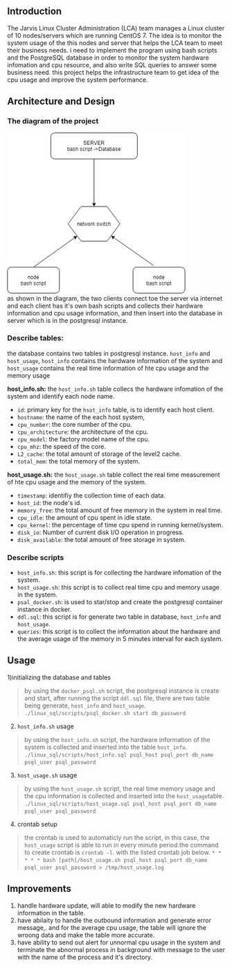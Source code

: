 ## Introduction
The Jarvis Linux Cluster Administration (LCA) team manages a Linux cluster of 10 nodes/servers which are running CentOS 7. The idea is  to monitor the system usage of the this nodes and server that helps the LCA team to meet their business needs. i need to implement the program using bash scripts and the PostgreSQL database in order to monitor the system hardware infomation and cpu resource, and also write SQL queries to answer some business need. this project helps the infrastructure team to get idea of the cpu usage and improve the system performance. 

## Architecture and Design
### The diagram of the project  
 ![Diagram.png](./assets/Diagram.png)  
 as shown in the diagram, the two clients connect toe the server via internet and each client has it's own bash scripts and collects their hardware information and cpu usage information, and then insert into the database in server which is in the postgresql instance.
### Describe tables:  
the database contains two tables in postgresql instance. `host_info` and `host_usage`, `host_info` contains the hardware information of the system and `host_usage` contains the real time information of hte cpu usage and the memory usage

**host_info.sh:** the `host_info.sh` table collecs the hardware infomation of the system and identify each node name.

- `id`: primary key for the `hsot_info` table, is to identify each host client.
- `hostname`: the name of the each host system,
- `cpu_number`: the core number of the cpu.
- `cpu_architecture`: the architecture of the cpu.
- `cpu_model`: the factory model name of the cpu.
- `cpu_mhz`: the speed of the core.
- `L2_cache`: the total amount of storage of the level2 cache.
- `total_mem`: the total memory of the system.  

**host_usage.sh:** the `host_usage.sh` table collect the real time measurement of hte cpu usage and the memory of the system.

- `timestamp`: identifiy the collection time of each data.
- `host_id`: the node's id.
- `memory_free`: the total amount of free memory in the system in real time.
- `cpu_idle`: the amount of cpu spent in idle state.
- `cpu_kernel`: the percentage of time cpu spend in running kernel/system.
- `disk_io`: Number of current disk I/O operation in progress.
- `disk_available`: the total amount of free storage in system. 

### Describe scripts 

- `host_info.sh`: this script is for collecting the hardware infomation of the system.
- `host_usage.sh`: this script is to collect real time cpu and memory usage in the system.
- `psal_docker.sh`: is used to star/stop and create the postgresql container instance in docker.
- `ddl.sql`: this script is for generate two table in database, `host_info` and `host_usage`.
- `queries`: this script is to collect the information about the hardware and the average usage of the memory in 5 minutes interval for each system.   

## Usage
1)initializing the database and tables
> by using the `docker_psql.sh` script, the postgresql instance is create and start, after running the script `ddl.sql` file, there are two table being generate, `host_info` and `host_usage`.  
`./linux_sql/scripts/psql_docker.sh start db_password`
2) `host_info.sh` usage
> by using the `host_info.sh` script, the hardware information of the system is collected and inserted into the table `host_info`.  
`./linux_sql/scripts/host_info.sql psql_host psql_port db_name psql_user psql_password`
3) `host_usage.sh` usage
> by using the `host_usage.sh` script, the real time memory usage and the cpu information is collected and inserted into the `host_usage`table.  
`./linux_sql/scripts/host_usage.sql psql_host psql_port db_name psql_user psql_password`
4) crontab setup
> the crontab is used to automaticly run the script, in this case, the `host_usage` script is able to run in every minute period.the command to create crontab is `crontab -l`. with the listed crontab job below.
`* * * * * bash [path]/host_usage.sh psql_host psql_port db_name psql_user psql_password > /tmp/host_usage.log`  
## Improvements 
1) handle hardware update, will able to modify the new hardware information in the table.
2) have abilaity to handle the outbound information and generate error message,. and for the average cpu usage, the table will ignore the wroong data and make the table more accurate.
3) have ability to send out alert for unnormal cpu usage in the system and terminate the abnormal process in background with message to the user with the name of the process and it's directory.
